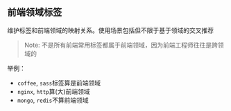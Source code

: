 ## 前端领域标签

维护标签和前端领域的映射关系。使用场景包括但不限于基于领域的交叉推荐

> Note: 不是所有前端常用标签都属于前端领域，因为前端工程师往往是跨领域的

举例：

* `coffee`, `sass`标签算是前端领域
* `nginx`, `http`算(大)前端领域
* `mongo`, `redis`不算前端领域
